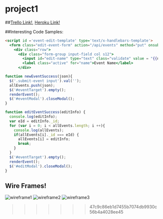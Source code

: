 # project1

##[Trello Link!](https://trello.com/b/xqoziE71/lets-get-together), [Heroku Link!](https://enigmatic-shelf-29928.herokuapp.com/)

##Interesting Code Samples:

```html
<script id ='event-edit-template' type='text/x-handlebars-template'>
  <form class="edit-event-form" action="/api/events" method="put" onsubmit="submitEditEvent(event)">
    <div class="row">
      <div class="form-group input-field col s12">
        <input id="edit-name" type="text" class="validate" value = "{{name}}" required="true">
        <label class="active" for="name">Event Name</label>
      </div>
```

```javascript
function newEventSuccess(json){
  $('.submit-event input').val('');
  allEvents.push(json);
  $('#eventTarget').empty();
  renderEvent();
  $('#eventModal').closeModal();
}

function editEventSuccess(editInfo) {
  console.log(editInfo);
  var eId = editInfo._id;
  for (var i = 0; i < allEvents.length; i ++){
    console.log(allEvents);
    if(allEvents[i]._id === eId) {
      allEvents[i] = editInfo;
      break;
    }
  }
  $('#eventTarget').empty();
  renderEvent();
  $('#editModal').closeModal();
}
```



## Wire Frames!
![wireframe1](http://i.imgur.com/Lmr1xpj.jpg "Optional title")
![wireframe2](http://i.imgur.com/HsGy20O.jpg "Optional title")
![wireframe3](http://i.imgur.com/8bLNYtA.jpg "Optional title")
>>>>>>> 47c9c86eb1d7455b7074db9930c56b4a4028ee45
